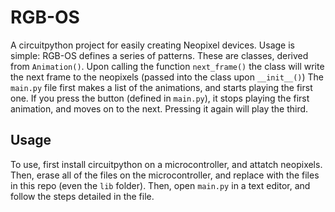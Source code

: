 # RGB-OS
A circuitpython project for easily creating Neopixel devices.
Usage is simple: RGB-OS defines a series of patterns. These are classes, derived from `Animation()`.
Upon calling the function `next_frame()` the class will write the next frame to the neopixels (passed into the class upon `__init__()`)
The `main.py` file first makes a list of the animations, and starts playing the first one. If you press the button 
(defined in `main.py`), it stops playing the first animation, and moves on to the next. Pressing it again will play the third.

## Usage
To use, first install circuitpython on a microcontroller, and attatch neopixels. Then, erase all of the files on the
microcontroller, and replace with the files in this repo (even the `lib` folder). Then, open `main.py` in a text editor, 
and follow the steps detailed in the file.